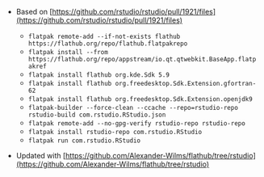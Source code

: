 * Based on [https://github.com/rstudio/rstudio/pull/1921/files](https://github.com/rstudio/rstudio/pull/1921/files)
	* `flatpak remote-add --if-not-exists flathub https://flathub.org/repo/flathub.flatpakrepo`
	* `flatpak install --from https://flathub.org/repo/appstream/io.qt.qtwebkit.BaseApp.flatpakref`
	* `flatpak install flathub org.kde.Sdk 5.9`
	* `flatpak install flathub org.freedesktop.Sdk.Extension.gfortran-62`
	* `flatpak install flathub org.freedesktop.Sdk.Extension.openjdk9`
	* `flatpak-builder --force-clean --ccache --repo=rstudio-repo rstudio-build com.rstudio.RStudio.json`
	* `flatpak remote-add --no-gpg-verify rstudio-repo rstudio-repo`
	* `flatpak install rstudio-repo com.rstudio.RStudio`
	* `flatpak run com.rstudio.RStudio`

* Updated with [https://github.com/Alexander-Wilms/flathub/tree/rstudio](https://github.com/Alexander-Wilms/flathub/tree/rstudio)
